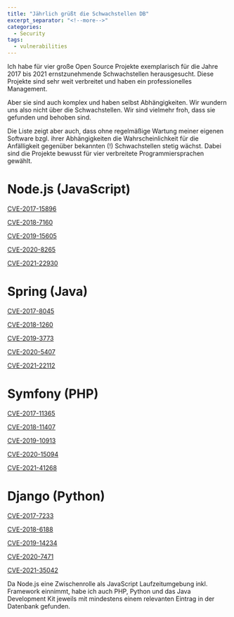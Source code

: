 ```yaml
---
title: "Jährlich grüßt die Schwachstellen DB"
excerpt_separator: "<!--more-->"
categories:
  - Security
tags:
  - vulnerabilities
---
```

Ich habe für vier große Open Source Projekte exemplarisch für die Jahre 2017 bis 2021 ernstzunehmende Schwachstellen herausgesucht.
Diese Projekte sind sehr weit verbreitet und haben ein professionelles Management.

Aber sie sind auch komplex und haben selbst Abhängigkeiten. 
Wir wundern uns also nicht über die Schwachstellen. Wir sind vielmehr froh, dass sie gefunden und behoben sind.

Die Liste zeigt aber auch, dass ohne regelmäßige Wartung meiner eigenen Software bzgl. ihrer Abhängigkeiten die Wahrscheinlichkeit für die Anfälligkeit gegenüber bekannten (!) Schwachstellen stetig wächst.
Dabei sind die Projekte bewusst für vier verbreitete Programmiersprachen gewählt.

# Node.js (JavaScript)
[CVE-2017-15896](https://nvd.nist.gov/vuln/detail/CVE-2017-15896)

[CVE-2018-7160](https://nvd.nist.gov/vuln/detail/CVE-2018-7160)

[CVE-2019-15605](https://nvd.nist.gov/vuln/detail/CVE-2019-15605)

[CVE-2020-8265](https://nvd.nist.gov/vuln/detail/CVE-2020-8265)

[CVE-2021-22930](https://nvd.nist.gov/vuln/detail/CVE-2021-22930)

# Spring (Java)
[CVE-2017-8045](https://nvd.nist.gov/vuln/detail/CVE-2017-8045)

[CVE-2018-1260](https://nvd.nist.gov/vuln/detail/CVE-2018-1260)

[CVE-2019-3773](https://nvd.nist.gov/vuln/detail/CVE-2019-3773)

[CVE-2020-5407](https://nvd.nist.gov/vuln/detail/CVE-2020-5407)

[CVE-2021-22112](https://nvd.nist.gov/vuln/detail/CVE-2021-22112)

# Symfony (PHP)
[CVE-2017-11365](https://nvd.nist.gov/vuln/detail/CVE-2017-11365)

[CVE-2018-11407](https://nvd.nist.gov/vuln/detail/CVE-2018-11407)

[CVE-2019-10913](https://nvd.nist.gov/vuln/detail/CVE-2019-10913)

[CVE-2020-15094](https://nvd.nist.gov/vuln/detail/CVE-2020-15094)

[CVE-2021-41268](https://nvd.nist.gov/vuln/detail/CVE-2021-41268)

# Django (Python)
[CVE-2017-7233](https://nvd.nist.gov/vuln/detail/CVE-2017-7233)

[CVE-2018-6188](https://nvd.nist.gov/vuln/detail/CVE-2018-6188)

[CVE-2019-14234](https://nvd.nist.gov/vuln/detail/CVE-2019-14234)

[CVE-2020-7471](https://nvd.nist.gov/vuln/detail/CVE-2020-7471)

[CVE-2021-35042](https://nvd.nist.gov/vuln/detail/CVE-2021-35042)

Da Node.js eine Zwischenrolle als JavaScript Laufzeitumgebung inkl. Framework einnimmt, habe ich auch PHP, Python und das Java Development Kit jeweils mit mindestens einem relevanten Eintrag in der Datenbank gefunden.